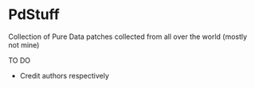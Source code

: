 # PdStuff
Collection of Pure Data patches collected from all over the world (mostly not mine) 

TO DO
* Credit authors respectively
